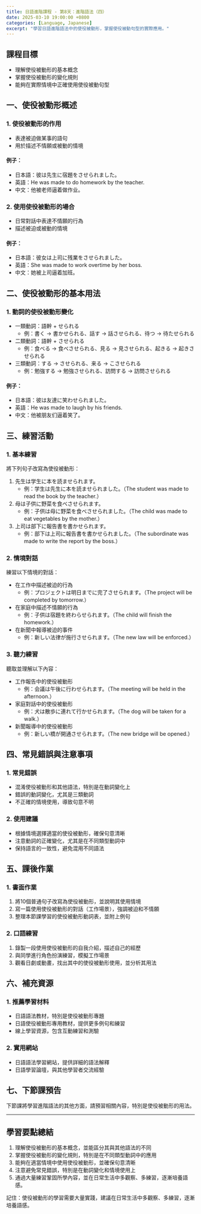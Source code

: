 ```yaml
---
title: 日語進階課程 - 第8天：進階語法（四）
date: 2025-03-10 19:00:00 +0800
categories: [Language, Japanese]
excerpt: "學習日語進階語法中的使役被動形，掌握使役被動句型的實際應用。"
---
```


## 課程目標
- 理解使役被動形的基本概念
- 掌握使役被動形的變化規則
- 能夠在實際情境中正確使用使役被動句型

## 一、使役被動形概述

### 1. 使役被動形的作用
- 表達被迫做某事的語句
- 用於描述不情願或被動的情境

#### 例子：
- 日本語：彼は先生に宿題をさせられました。
- 英語：He was made to do homework by the teacher.
- 中文：他被老师逼着做作业。

### 2. 使用使役被動形的場合
- 日常對話中表達不情願的行為
- 描述被迫或被動的情境

#### 例子：
- 日本語：彼女は上司に残業をさせられました。
- 英語：She was made to work overtime by her boss.
- 中文：她被上司逼着加班。

## 二、使役被動形的基本用法

### 1. 動詞的使役被動形變化
- 一類動詞：語幹 + せられる
  - 例：書く → 書かせられる、話す → 話させられる、待つ → 待たせられる
- 二類動詞：語幹 + させられる
  - 例：食べる → 食べさせられる、見る → 見させられる、起きる → 起きさせられる
- 三類動詞：する → させられる、来る → こさせられる
  - 例：勉強する → 勉強させられる、訪問する → 訪問させられる

#### 例子：
- 日本語：彼は友達に笑わせられました。
- 英語：He was made to laugh by his friends.
- 中文：他被朋友们逼着笑了。

## 三、練習活動

### 1. 基本練習
將下列句子改寫為使役被動形：
1. 先生は学生に本を読ませられます。
   - 例：学生は先生に本を読ませられました。（The student was made to read the book by the teacher.）
2. 母は子供に野菜を食べさせられます。
   - 例：子供は母に野菜を食べさせられました。（The child was made to eat vegetables by the mother.）
3. 上司は部下に報告書を書かせられます。
   - 例：部下は上司に報告書を書かせられました。（The subordinate was made to write the report by the boss.）

### 2. 情境對話
練習以下情境的對話：
- 在工作中描述被迫的行為
  - 例：プロジェクトは明日までに完了させられます。（The project will be completed by tomorrow.）
- 在家庭中描述不情願的行為
  - 例：子供は宿題を終わらせられます。（The child will finish the homework.）
- 在新聞中報導被迫的事件
  - 例：新しい法律が施行させられます。（The new law will be enforced.）

### 3. 聽力練習
聽取並理解以下內容：
- 工作報告中的使役被動形
  - 例：会議は午後に行わせられます。（The meeting will be held in the afternoon.）
- 家庭對話中的使役被動形
  - 例：犬は散歩に連れて行かせられます。（The dog will be taken for a walk.）
- 新聞報導中的使役被動形
  - 例：新しい橋が開通させられます。（The new bridge will be opened.）

## 四、常見錯誤與注意事項

### 1. 常見錯誤
- 混淆使役被動形和其他語法，特別是在動詞變化上
- 錯誤的動詞變化，尤其是三類動詞
- 不正確的情境使用，導致句意不明

### 2. 使用建議
- 根據情境選擇適當的使役被動形，確保句意清晰
- 注意動詞的正確變化，尤其是在不同類型動詞中
- 保持語言的一致性，避免混用不同語法

## 五、課後作業

### 1. 書面作業
1. 將10個普通句子改寫為使役被動形，並說明其使用情境
2. 寫一篇使用使役被動形的對話（工作場景），強調被迫和不情願
3. 整理本節課學習的使役被動形動詞表，並附上例句

### 2. 口語練習
1. 錄製一段使用使役被動形的自我介紹，描述自己的經歷
2. 與同學進行角色扮演練習，模擬工作場景
3. 觀看日劇或動畫，找出其中的使役被動形使用，並分析其用法

## 六、補充資源

### 1. 推薦學習材料
- 日語語法教材，特別是使役被動形專題
- 日語使役被動形專用教材，提供更多例句和練習
- 線上學習資源，包含互動練習和測驗

### 2. 實用網站
- 日語語法學習網站，提供詳細的語法解釋
- 日語學習論壇，與其他學習者交流經驗

## 七、下節課預告
下節課將學習進階語法的其他方面，請預習相關內容，特別是使役被動形的用法。

---

## 學習要點總結
1. 理解使役被動形的基本概念，並能區分其與其他語法的不同
2. 掌握使役被動形的變化規則，特別是在不同類型動詞中的應用
3. 能夠在適當情境中使用使役被動形，並確保句意清晰
4. 注意避免常見錯誤，特別是在動詞變化和情境使用上
5. 通過大量練習鞏固所學內容，並在日常生活中多觀察、多練習，逐漸培養語感。

記住：使役被動形的學習需要大量實踐，建議在日常生活中多觀察、多練習，逐漸培養語感。 
 